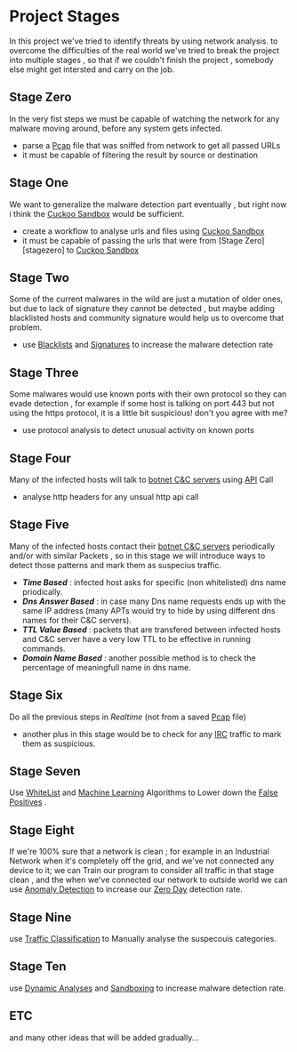 # Project Stages

In this project we've tried to identify threats by using network analysis. to overcome the difficulties of the real world we've tried to break the project into multiple stages , so that if we couldn't finish the project , somebody else might get intersted and carry on the job.



## Stage Zero

In the very fist steps we must be capable of watching the network for any malware moving around, before any system gets infected.

* parse a [Pcap][pcap] file that was sniffed from network to get all passed URLs
* it must be capable of filtering the result by source or destination



## Stage One

We want to generalize the malware detection part eventually , but right now i think the [Cuckoo Sandbox][cuckoo] would be sufficient.

* create a workflow to analyse urls and files using [Cuckoo Sandbox][cuckoo]
* it must be capable of passing the urls that were from [Stage Zero][stagezero] to [Cuckoo Sandbox][cuckoo]



## Stage Two

Some of the current malwares in the wild are just a mutation of older ones, but due to lack of signature they cannot be detected , but maybe adding blacklisted hosts and community signature would help us to overcome that problem.

* use [Blacklists][blacklist] and [Signatures][signature] to increase the malware detection rate



## Stage Three

Some malwares would use known ports with their own protocol so they can evade detection , for example if some host is talking on port 443 but not using the https protocol, it is a little bit suspicious! don't you agree with me?

* use protocol analysis to detect unusual activity on known ports



## Stage Four

Many of the infected hosts will talk to [botnet C&C servers][botcnc] using [API][api] Call

* analyse http headers for any unsual http api call



## Stage Five

Many of the infected hosts contact their [botnet C&C servers][botcnc] periodically and/or with similar Packets , so in this stage we will introduce ways to detect those patterns and mark them as suspecius traffic.

* ***Time Based*** : infected host asks for specific (non whitelisted) dns name priodically.
* ***Dns Answer Based*** : in case many Dns name requests ends up with the same IP address (many APTs would try to hide by using different dns names for their C&C servers).
* ***TTL Value Based*** : packets that are transfered between infected hosts and C&C server have a very low TTL to be effective in running commands.
* ***Domain Name Based*** : another possible method is to check the percentage of meaningfull name in dns name.



## Stage Six

Do all the previous steps in *Realtime* (not from a saved [Pcap][pcap] file)

* another plus in this stage would be to check for any [IRC][irc] traffic to mark them as suspicious.



## Stage Seven

Use [WhiteList][whitelist] and [Machine Learning][maclearn] Algorithms to Lower down the [False Positives][falsepositive] .

## Stage Eight

If we're 100% sure that a network is clean ; for example in an Industrial Network when it's completely off the grid, and we've not connected any device to it; we can Train our program to consider all traffic in that stage clean , and the when we've connected our network to outside world we can use [Anomaly Detection][anomalydet] to increase our [Zero Day][zeroday] detection rate.



## Stage Nine

use [Traffic Classification][trafclass] to Manually analyse the suspecouis categories.



## Stage Ten

use [Dynamic Analyses][dynanal] and [Sandboxing][sandbox] to increase malware detection rate.



## ETC

and many other ideas that will be added gradually...

[cuckoo]: https://downloads.cuckoosandbox.org/docs/
[pcap]: https://en.wikipedia.org/wiki/Pcap
[blacklist]: https://zeltser.com/malicious-ip-blocklists/
[signature]: http://sanesecurity.com/
[botcnc]: https://en.wikipedia.org/wiki/Botnet#Organization
[api]: https://en.wikipedia.org/wiki/Application_programming_interface
[irc]: https://en.wikipedia.org/wiki/Internet_Relay_Chat
[falsepositive]: https://en.wikipedia.org/wiki/False_positives_and_false_negatives#False_positive_error
[whitelist]: https://en.wikipedia.org/wiki/Whitelist
[maclearn]: https://en.wikipedia.org/wiki/Machine_learning
[anomalydet]: https://en.wikipedia.org/wiki/Anomaly_detection
[zeroday]: https://en.wikipedia.org/wiki/Zero-day_(computing)
[trafclass]: https://en.wikipedia.org/wiki/Traffic_classification
[dynanal]: http://opensecuritytraining.info/MalwareDynamicAnalysis.html
[sandbox]: https://blog.avast.com/2012/11/16/what-is-the-avast-autosandbox-and-how-does-it-work/

